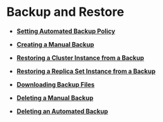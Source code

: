 # Backup and Restore<a name="dds_03_0006"></a>

-   **[Setting Automated Backup Policy](setting-automated-backup-policy.md)**  

-   **[Creating a Manual Backup](creating-a-manual-backup.md)**  

-   **[Restoring a Cluster Instance from a Backup](restoring-a-cluster-instance-from-a-backup.md)**  

-   **[Restoring a Replica Set Instance from a Backup](restoring-a-replica-set-instance-from-a-backup.md)**  

-   **[Downloading Backup Files](downloading-backup-files.md)**  

-   **[Deleting a Manual Backup](deleting-a-manual-backup.md)**  

-   **[Deleting an Automated Backup](deleting-an-automated-backup.md)**  


